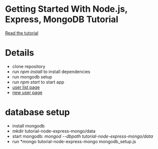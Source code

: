 # Getting Started With Node.js, Express, MongoDB Tutorial

[Read the tutorial](http://cwbuecheler.com/web/tutorials/2013/node-express-mongo/)

# Details

* clone repository
* run *npm install* to install dependencies
* run mongodb setup
* run *npm start* to start app
* [user list page](http://localhost:3000/userlist)
* [new user page](http://localhost:3000/newuser)

# database setup

* install mongodb
* mkdir tutorial-node-express-mongo/data
* start mongodb: *mongod --dbpath tutorial-node-express-mongo/data*
* run *mongo tutorial-node-express-mongo mongodb_setup.js
